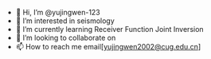 - 👋 Hi, I’m @yujingwen-123
- 👀 I’m interested in seismology
- 🌱 I’m currently learning Receiver Function  Joint Inversion
- 💞️ I’m looking to collaborate on 
- 📫 How to reach me email[yujingwen2002@cug.edu.cn]

<!---
yujingwen-123/yujingwen-123 is a ✨ special ✨ repository because its `README.md` (this file) appears on your GitHub profile.
You can click the Preview link to take a look at your changes.
--->
